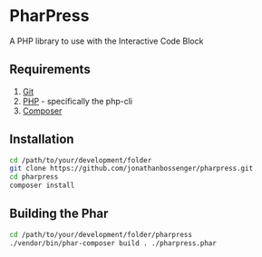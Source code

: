 # PharPress

A PHP library to use with the Interactive Code Block

## Requirements

1. [Git](https://git-scm.com/)
2. [PHP](https://www.php.net/) - specifically the php-cli
3. [Composer](https://getcomposer.org/)

## Installation

```bash
cd /path/to/your/development/folder
git clone https://github.com/jonathanbossenger/pharpress.git
cd pharpress
composer install
```

## Building the Phar

```bash
cd /path/to/your/development/folder/pharpress
./vendor/bin/phar-composer build . ./pharpress.phar
```
